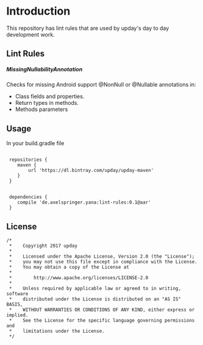 
Introduction
=============

This repository has lint rules that are used by upday's day to day development work.


Lint Rules
----------

##### MissingNullabilityAnnotation

Checks for missing Android support @NonNull or @Nullable annotations in:
* Class fields and properties.
* Return types in methods.
* Methods parameters



Usage
-----

In your build.gradle file
```

 repositories {
    maven { 
        url 'https://dl.bintray.com/upday/upday-maven'
    }
 }
 

 dependencies {
    compile 'de.axelspringer.yana:lint-rules:0.1@aar'
 }
```



License
-------

```
/*
 *    Copyright 2017 upday
 *
 *    Licensed under the Apache License, Version 2.0 (the "License");
 *    you may not use this file except in compliance with the License.
 *    You may obtain a copy of the License at
 *
 *        http://www.apache.org/licenses/LICENSE-2.0
 *
 *    Unless required by applicable law or agreed to in writing, software
 *    distributed under the License is distributed on an "AS IS" BASIS,
 *    WITHOUT WARRANTIES OR CONDITIONS OF ANY KIND, either express or implied.
 *    See the License for the specific language governing permissions and
 *    limitations under the License.
 */
```

